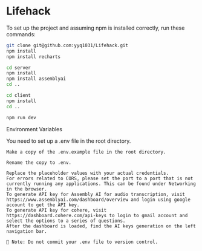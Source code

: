 # Lifehack

To set up the project and assuming npm is installed correctly, run these commands:

```bash
git clone git@github.com:yyq1031/Lifehack.git
npm install
npm install recharts

cd server
npm install
npm install assemblyai
cd ..

cd client
npm install
cd ..

npm run dev
```

Environment Variables

You need to set up a .env file in the root directory.

    Make a copy of the .env.example file in the root directory.

    Rename the copy to .env.

    Replace the placeholder values with your actual credentials.
    For errors related to CORS, please set the port to a port that is not currently running any applications. This can be found under Networking in the browser.
    To generate API key for Assembly AI for audio transcription, visit https://www.assemblyai.com/dashboard/overview and login using google account to get the API key.
    To generate API key for cohere, visit https://dashboard.cohere.com/api-keys to login to gmail account and select the options to a series of questions. 
    After the dashboard is loaded, find the AI keys generation on the left navigation bar.

    🔐 Note: Do not commit your .env file to version control.
